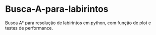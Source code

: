 # Busca-A-para-labirintos
Busca A* para resolução de labirintos em python, com função de plot e testes de performance.

